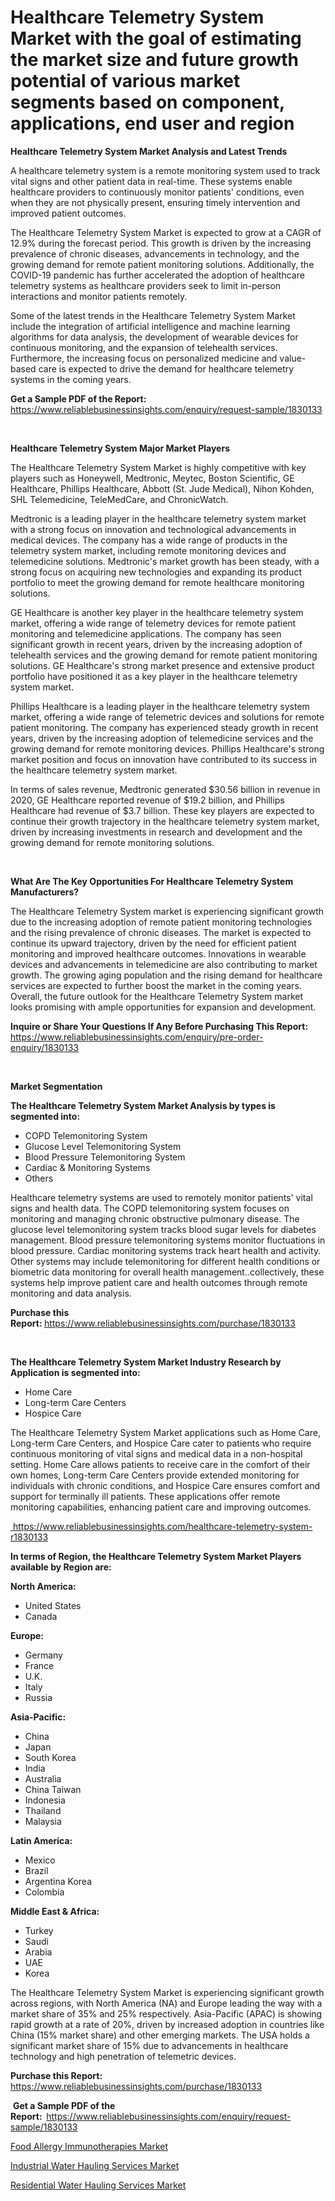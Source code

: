 <p><h1>Healthcare Telemetry System Market with the goal of estimating the market size and future growth potential of various market segments based on component, applications, end user and region</h1></p><p><strong>Healthcare Telemetry System Market Analysis and Latest Trends</strong></p>
<p><p>A healthcare telemetry system is a remote monitoring system used to track vital signs and other patient data in real-time. These systems enable healthcare providers to continuously monitor patients' conditions, even when they are not physically present, ensuring timely intervention and improved patient outcomes.</p><p>The Healthcare Telemetry System Market is expected to grow at a CAGR of 12.9% during the forecast period. This growth is driven by the increasing prevalence of chronic diseases, advancements in technology, and the growing demand for remote patient monitoring solutions. Additionally, the COVID-19 pandemic has further accelerated the adoption of healthcare telemetry systems as healthcare providers seek to limit in-person interactions and monitor patients remotely.</p><p>Some of the latest trends in the Healthcare Telemetry System Market include the integration of artificial intelligence and machine learning algorithms for data analysis, the development of wearable devices for continuous monitoring, and the expansion of telehealth services. Furthermore, the increasing focus on personalized medicine and value-based care is expected to drive the demand for healthcare telemetry systems in the coming years.</p></p>
<p><strong>Get a Sample PDF of the Report:&nbsp;</strong> <a href="https://www.reliablebusinessinsights.com/enquiry/request-sample/1830133">https://www.reliablebusinessinsights.com/enquiry/request-sample/1830133</a></p>
<p>&nbsp;</p>
<p><strong>Healthcare Telemetry System Major Market Players</strong></p>
<p><p>The Healthcare Telemetry System Market is highly competitive with key players such as Honeywell, Medtronic, Meytec, Boston Scientific, GE Healthcare, Phillips Healthcare, Abbott (St. Jude Medical), Nihon Kohden, SHL Telemedicine, TeleMedCare, and ChronicWatch.</p><p>Medtronic is a leading player in the healthcare telemetry system market with a strong focus on innovation and technological advancements in medical devices. The company has a wide range of products in the telemetry system market, including remote monitoring devices and telemedicine solutions. Medtronic's market growth has been steady, with a strong focus on acquiring new technologies and expanding its product portfolio to meet the growing demand for remote healthcare monitoring solutions.</p><p>GE Healthcare is another key player in the healthcare telemetry system market, offering a wide range of telemetry devices for remote patient monitoring and telemedicine applications. The company has seen significant growth in recent years, driven by the increasing adoption of telehealth services and the growing demand for remote patient monitoring solutions. GE Healthcare's strong market presence and extensive product portfolio have positioned it as a key player in the healthcare telemetry system market.</p><p>Phillips Healthcare is a leading player in the healthcare telemetry system market, offering a wide range of telemetric devices and solutions for remote patient monitoring. The company has experienced steady growth in recent years, driven by the increasing adoption of telemedicine services and the growing demand for remote monitoring devices. Phillips Healthcare's strong market position and focus on innovation have contributed to its success in the healthcare telemetry system market.</p><p>In terms of sales revenue, Medtronic generated $30.56 billion in revenue in 2020, GE Healthcare reported revenue of $19.2 billion, and Phillips Healthcare had revenue of $3.7 billion. These key players are expected to continue their growth trajectory in the healthcare telemetry system market, driven by increasing investments in research and development and the growing demand for remote monitoring solutions.</p></p>
<p>&nbsp;</p>
<p><strong>What Are The Key Opportunities For Healthcare Telemetry System Manufacturers?</strong></p>
<p><p>The Healthcare Telemetry System market is experiencing significant growth due to the increasing adoption of remote patient monitoring technologies and the rising prevalence of chronic diseases. The market is expected to continue its upward trajectory, driven by the need for efficient patient monitoring and improved healthcare outcomes. Innovations in wearable devices and advancements in telemedicine are also contributing to market growth. The growing aging population and the rising demand for healthcare services are expected to further boost the market in the coming years. Overall, the future outlook for the Healthcare Telemetry System market looks promising with ample opportunities for expansion and development.</p></p>
<p><strong>Inquire or Share Your Questions If Any Before Purchasing This Report:</strong> <a href="https://www.reliablebusinessinsights.com/enquiry/pre-order-enquiry/1830133">https://www.reliablebusinessinsights.com/enquiry/pre-order-enquiry/1830133</a></p>
<p>&nbsp;</p>
<p><strong>Market Segmentation</strong></p>
<p><strong>The Healthcare Telemetry System Market Analysis by types is segmented into:</strong></p>
<p><ul><li>COPD Telemonitoring System</li><li>Glucose Level Telemonitoring System</li><li>Blood Pressure Telemonitoring System</li><li>Cardiac & Monitoring Systems</li><li>Others</li></ul></p>
<p><p>Healthcare telemetry systems are used to remotely monitor patients' vital signs and health data. The COPD telemonitoring system focuses on monitoring and managing chronic obstructive pulmonary disease. The glucose level telemonitoring system tracks blood sugar levels for diabetes management. Blood pressure telemonitoring systems monitor fluctuations in blood pressure. Cardiac monitoring systems track heart health and activity. Other systems may include telemonitoring for different health conditions or biometric data monitoring for overall health management..collectively, these systems help improve patient care and health outcomes through remote monitoring and data analysis.</p></p>
<p><strong>Purchase this Report:&nbsp;</strong><a href="https://www.reliablebusinessinsights.com/purchase/1830133">https://www.reliablebusinessinsights.com/purchase/1830133</a></p>
<p>&nbsp;</p>
<p><strong>The Healthcare Telemetry System Market Industry Research by Application is segmented into:</strong></p>
<p><ul><li>Home Care</li><li>Long-term Care Centers</li><li>Hospice Care</li></ul></p>
<p><p>The Healthcare Telemetry System Market applications such as Home Care, Long-term Care Centers, and Hospice Care cater to patients who require continuous monitoring of vital signs and medical data in a non-hospital setting. Home Care allows patients to receive care in the comfort of their own homes, Long-term Care Centers provide extended monitoring for individuals with chronic conditions, and Hospice Care ensures comfort and support for terminally ill patients. These applications offer remote monitoring capabilities, enhancing patient care and improving outcomes.</p></p>
<p><a href="https://www.reliablebusinessinsights.com/healthcare-telemetry-system-r1830133">&nbsp;https://www.reliablebusinessinsights.com/healthcare-telemetry-system-r1830133</a></p>
<p><strong>In terms of Region, the Healthcare Telemetry System Market Players available by Region are:</strong></p>
<p>
    <p> <strong> North America: </strong>
        <ul>
            <li>United States</li>
            <li>Canada</li>
        </ul>
        </p> 
    <p> <strong> Europe: </strong>
        <ul>
            <li>Germany</li>
            <li>France</li>
            <li>U.K.</li>
            <li>Italy</li>
            <li>Russia</li>
        </ul>
        </p> 
    <p> <strong> Asia-Pacific: </strong>
        <ul>
            <li>China</li>
            <li>Japan</li>
            <li>South Korea</li>
            <li>India</li>
            <li>Australia</li>
            <li>China Taiwan</li>
            <li>Indonesia</li>
            <li>Thailand</li>
            <li>Malaysia</li>
        </ul>
        </p> 
    <p> <strong> Latin America: </strong>
        <ul>
            <li>Mexico</li>
            <li>Brazil</li>
            <li>Argentina Korea</li>
            <li>Colombia</li>
        </ul>
        </p> 
    <p> <strong> Middle East & Africa: </strong>
        <ul>
            <li>Turkey</li>
            <li>Saudi</li>
            <li>Arabia</li>
            <li>UAE</li>
            <li>Korea</li>
        </ul>
    </p>
    </p>
<p><p>The Healthcare Telemetry System Market is experiencing significant growth across regions, with North America (NA) and Europe leading the way with a market share of 35% and 25% respectively. Asia-Pacific (APAC) is showing rapid growth at a rate of 20%, driven by increased adoption in countries like China (15% market share) and other emerging markets. The USA holds a significant market share of 15% due to advancements in healthcare technology and high penetration of telemetric devices.</p></p>
<p><strong>Purchase this Report: </strong><a href="https://www.reliablebusinessinsights.com/purchase/1830133">https://www.reliablebusinessinsights.com/purchase/1830133</a></p>
<p>&nbsp;<strong>Get a Sample PDF of the Report:&nbsp;&nbsp;</strong><a href="https://www.reliablebusinessinsights.com/enquiry/request-sample/1830133">https://www.reliablebusinessinsights.com/enquiry/request-sample/1830133</a></p>
<p><strong></strong></p>
<p><p><a href="https://github.com/RoccoManning/Market-Research-Report-List-5/blob/main/food-allergy-immunotherapies-market.md">Food Allergy Immunotherapies Market</a></p><p><a href="https://github.com/anggakarna133/Market-Research-Report-List-1/blob/main/industrial-water-hauling-services-market.md">Industrial Water Hauling Services Market</a></p><p><a href="https://github.com/mateobossinovero/Market-Research-Report-List-1/blob/main/residential-water-hauling-services-market.md">Residential Water Hauling Services Market</a></p></p>